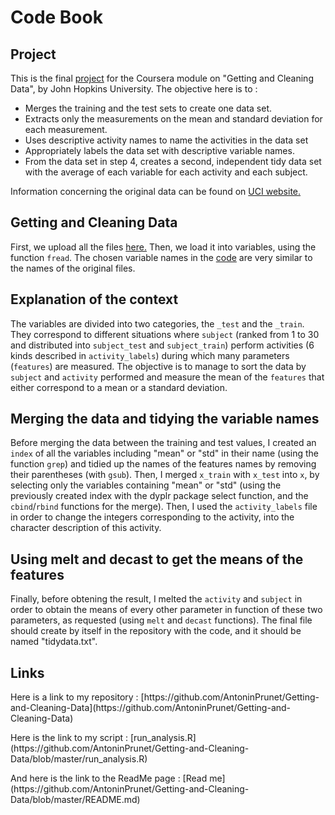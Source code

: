 <h1>Code Book</h1>


<h2>Project</h2>

This is the final [project](https://www.coursera.org/learn/data-cleaning/peer/FIZtT/getting-and-cleaning-data-course-project) for the Coursera module on "Getting and Cleaning Data", by John Hopkins University. The objective here is to :
<ul>
<li>Merges the training and the test sets to create one data set.</li>
<li>Extracts only the measurements on the mean and standard deviation for each measurement.</li>
<li>Uses descriptive activity names to name the activities in the data set</li>
<li>Appropriately labels the data set with descriptive variable names.</li>
<li>From the data set in step 4, creates a second, independent tidy data set with the average of each variable for each activity and each subject.</li>
</ul>

Information concerning the original data can be found on  [UCI website.](http://archive.ics.uci.edu/ml/datasets/Human+Activity+Recognition+Using+Smartphones)

<h2>Getting and Cleaning Data</h2>
 
First, we upload all the files [here.](https://d396qusza40orc.cloudfront.net/getdata%2Fprojectfiles%2FUCI%20HAR%20Dataset.zip)
Then, we load it into variables, using the function `fread`. The chosen variable names in the [code](https://github.com/AntoninPrunet/Getting-and-Cleaning-Data/blob/master/run_analysis.R) are very similar to the names of the original files.

<h2>Explanation of the context</h2>

The variables are divided into two categories, the `_test` and the `_train`. They correspond to different situations where `subject` (ranked from 1 to 30 and distributed into `subject_test` and `subject_train`) perform activities (6 kinds described in `activity_labels`) during which many parameters (`features`) are measured. The objective is to manage to sort the data by `subject` and `activity` performed and measure the mean of the `features` that either correspond to a mean or a standard deviation.

<h2>Merging the data and tidying the variable names</h2>

Before merging the data between the training and test values, I created an `index` of all the variables including "mean" or "std" in their name (using the function `grep`) and tidied up the names of the features names by removing their parentheses (with `gsub`). Then, I merged `x_train` with `x_test` into `x`, by selecting only the variables containing "mean" or "std" (using the previously created index with the dyplr package select function, and the `cbind`/`rbind` functions for the merge).
Then, I used the `activity_labels` file in order to change the integers corresponding to the activity, into the character description of this activity.

<h2>Using melt and decast to get the means of the features</h2>

Finally, before obtening the result, I melted the `activity` and `subject` in order to obtain the means of every other parameter in function of these two parameters, as requested (using `melt` and `decast` functions).
The final file should create by itself in the repository with the code, and it should be named "tidydata.txt".

<h2>Links</h2>
Here is a link to my repository : [https://github.com/AntoninPrunet/Getting-and-Cleaning-Data](https://github.com/AntoninPrunet/Getting-and-Cleaning-Data)
<p></p>
Here is the link to my script : [run_analysis.R](https://github.com/AntoninPrunet/Getting-and-Cleaning-Data/blob/master/run_analysis.R) 
<p></p>
And here is the link to the ReadMe page : [Read me](https://github.com/AntoninPrunet/Getting-and-Cleaning-Data/blob/master/README.md)

